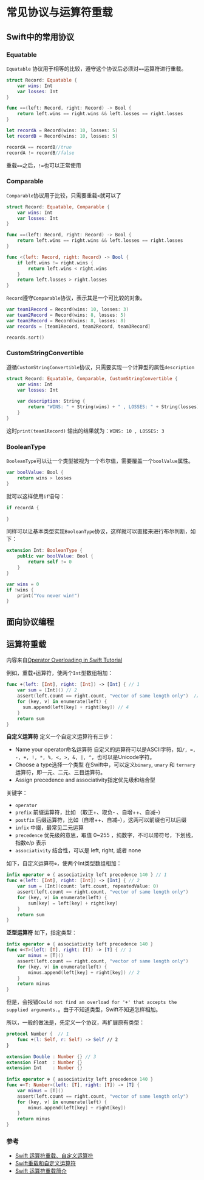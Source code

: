 # 常见协议与运算符重载

## Swift中的常用协议

### Equatable

`Equatable` 协议用于相等的比较，遵守这个协议后必须对`==`运算符进行重载。


```swift
struct Record: Equatable {
    var wins: Int
    var losses: Int
}

func ==(left: Record, right: Record) -> Bool {
    return left.wins == right.wins && left.losses == right.losses
}

let recordA = Record(wins: 10, losses: 5)
let recordB = Record(wins: 10, losses: 5)

recordA == recordB//true
recordA != recordB//false
```

重载`==`之后，`!=`也可以正常使用


### Comparable

`Comparable`协议用于比较，只需要重载`<`就可以了

```swift
struct Record: Equatable, Comparable {
    var wins: Int
    var losses: Int
}

func ==(left: Record, right: Record) -> Bool {
    return left.wins == right.wins && left.losses == right.losses
}

func <(left: Record, right: Record) -> Bool {
    if left.wins != right.wins {
        return left.wins < right.wins
    }
    return left.losses > right.losses
}
```

`Record`遵守`Comparable`协议，表示其是一个可比较的对象。

```swift
var team1Record = Record(wins: 10, losses: 3)
var team2Record = Record(wins: 8, losses: 5)
var team3Record = Record(wins: 8, losses: 8)
var records = [team1Record, team2Record, team3Record]

records.sort()
```

### CustomStringConvertible

遵循`CustomStringConvertible`协议，只需要实现一个计算型的属性`description`

```swift
struct Record: Equatable, Comparable, CustomStringConvertible {
    var wins: Int
    var losses: Int
    
    var description: String {
        return "WINS: " + String(wins) + " , LOSSES: " + String(losses)
    }
}
```

这时`print(team1Record)` 输出的结果就为：`WINS: 10 , LOSSES: 3`

### BooleanType

`BooleanType`可以让一个类型被视为一个布尔值，需要覆盖一个`boolValue`属性。

```swift
var boolValue: Bool {
    return wins > losses
}
```

就可以这样使用`if`语句：

```swift
if recordA {
    
}
```

同样可以让基本类型实现`BooleanType`协议，这样就可以直接来进行布尔判断，如下：

```swift
extension Int: BooleanType {
    public var boolValue: Bool {
        return self != 0
    }
}

var wins = 0
if !wins {
    print("You never win!")
}
```


## 面向协议编程


## 运算符重载
内容来自[Operator Overloading in Swift Tutorial](https://www.raywenderlich.com/80818/operator-overloading-in-swift-tutorial)

例如，重载`+`运算符，使两个`Int`型数组相加：

```swift
func +(left: [Int], right: [Int]) -> [Int] { // 1
    var sum = [Int]() // 2
    assert(left.count == right.count, "vector of same length only")  // 3
    for (key, v) in enumerate(left) {
      sum.append(left[key] + right[key]) // 4
    }
    return sum
}
```

**自定义运算符**
定义一个自定义运算符有三步：

+ Name your operator命名运算符
  自定义的运算符可以是ASCII字符，如`/, =, -, +, !, *, %, <, >, &, |, ^`，也可以是Unicode字符。
+ Choose a type选择一个类型
  在Swift中，可以定义`binary`, `unary` 和 `ternary`运算符，即一元、二元、三目运算符。
+ Assign precedence and associativity指定优先级和结合型

关键字：

+ `operator`
+ `prefix` 前缀运算符，比如 （取正+、取负- 、自增++、自减–）
+ `postfix` 后缀运算符，比如（自增++、自减–），这两可以前缀也可以后缀
+ `infix` 中缀，最常见二元运算
+ `precedence` 优先级的意思，取值 0~255 ，纯数字，不可以带符号，下划线，指数e/p 表示
+ `associativity` 结合性，可以是 left, right, 或者 none


如下，自定义运算符`⊕`，使两个Int类型数组相加：

```swift
infix operator ⊕ { associativity left precedence 140 } // 1
func ⊕(left: [Int], right: [Int]) -> [Int] { // 2
    var sum = [Int](count: left.count, repeatedValue: 0)
    assert(left.count == right.count, "vector of same length only")
    for (key, v) in enumerate(left) {
        sum[key] = left[key] + right[key]
    }
    return sum
}
```

**泛型运算符**
如下，指定类型：

```swift
infix operator ⊕ { associativity left precedence 140 }
func ⊕<T>(left: [T], right: [T]) -> [T] { // 1
    var minus = [T]()
    assert(left.count == right.count, "vector of same length only")
    for (key, v) in enumerate(left) {
        minus.append(left[key] + right[key]) // 2
    }
    return minus
}
```

但是，会报错`Could not find an overload for '+' that accepts the supplied arguments.`。由于不知道类型，Swift不知道怎样相加。

所以，一般的做法是，先定义一个协议，再扩展原有类型：

```swift
protocol Number {  // 1
    func +(l: Self, r: Self) -> Self // 2
}
 
extension Double : Number {} // 3
extension Float  : Number {}
extension Int    : Number {}
 
infix operator ⊕ { associativity left precedence 140 }
func ⊕<T: Number>(left: [T], right: [T]) -> [T] { 
    var minus = [T]()
    assert(left.count == right.count, "vector of same length only")
    for (key, v) in enumerate(left) {
        minus.append(left[key] + right[key])
    }
    return minus
} 
```


### 参考

+ [Swift 运算符重载、自定义运算符](http://andelf.github.io/blog/2014/06/06/swift-operator-overload/)
+ [Swift重载和自定义运算符](http://yulingtianxia.com/blog/2014/06/16/swiftzhong-zai-yun-suan-fu/)
+ [Swift 运算符重载简介](http://swift.gg/2016/04/19/operator-overloading-swift/)
